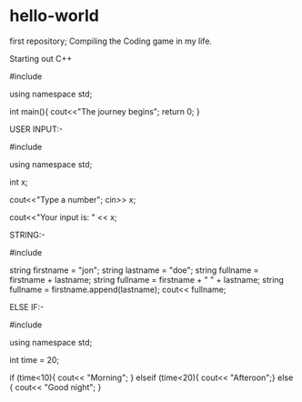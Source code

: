 # hello-world
first repository;
Compiling the Coding game in my life.

Starting out C++


#include <iostream>
  
  using namespace std;
  
  int main(){
  cout<<"The journey begins";
  return 0;
  }
  
USER INPUT:-
  
  #include <iostream>
  
  using namespace std;
  
  int x;
  
  cout<<"Type a number";
  cin>> x;
  
  cout<<"Your input is: " << x;
  

  STRING:-
  
  #include <string>
  
  string firstname = "jon";
  string lastname = "doe";
  string fullname = firstname + lastname;
  string fullname = firstname + " " + lastname;
  string fullname = firstname.append(lastname);
  cout<< fullname;
  
  
  ELSE IF:-
  
  #include <iostream>
  
  using namespace std;
  
  int time = 20;
  
  if (time<10){
    cout<< "Morning"; }
  elseif (time<20){
    cout<< "Afteroon";}
  else { 
    cout<< "Good night"; }
